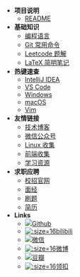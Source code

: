 - **项目说明**
  - [README](/README)
- **基础知识**
  - [编程语言](/basic/lans)
  - [Git 常用命令](/basic/git)
  - [Leetcode 题解](/basic/leetcode)
  - [LaTeX 简明笔记](/basic/latex)
- **热键速查**
  - [IntelliJ IDEA](/keys/keys-idea.md)
  - [VS Code](/keys/keys-vscode.md)
  - [Windows](/keys/keys-windows.md)
  - [macOS](/keys/keys-mac.md)
  - [Vim](/keys/keys-vim.md)
- **友情链接**
  - [技术博客](/links/friends)
  - [微信公众号](/links/wechat)
  - [Linux 收集](/links/linux)
  - [前端收集](/links/frontend)
  - [学习资源](/links/learning)
- **求职应聘**
  - [校招官网](/offer/official.md)
  - [面经](/offer/exp.md)
  - [刷题](/offer/test.md)
  - [简历](/offer/cv.md)
- **Links**
  - [![](https://notes.abelsu7.top/_media/github.svg)Github](https://github.com/abelsu7)
  - [![](https://notes.abelsu7.top/_media/bilibili.ico ':size=16')bilibili](https://space.bilibili.com/59456951/#/)
  - [![](https://notes.abelsu7.top/_media/wechat.svg)微信](https://notes.abelsu7.top/#/links/wechat)
  - [![](https://notes.abelsu7.top/_media/weibo.ico ':size=16')微博](https://weibo.com/abelsu7)
  - [![](https://notes.abelsu7.top/_media/douban.svg)豆瓣](https://www.douban.com/people/abelsu7/)
  - [![](https://notes.abelsu7.top/_media/leetcode.png ':size=16')领扣](https://leetcode-cn.com/13204159288/)